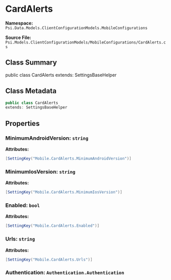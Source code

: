 # CardAlerts

**Namespace:** `Psi.Data.Models.ClientConfigurationModels.MobileConfigurations`

**Source File:** `Psi.Models.ClientConfigurationModels/MobileConfigurations/CardAlerts.cs`

## Class Summary

public class CardAlerts
extends: SettingsBaseHelper

## Class Metadata

```typescript
public class CardAlerts
extends: SettingsBaseHelper
```

## Properties

### MinimumAndroidVersion: `string`

**Attributes:**
```csharp
[SettingKey("Mobile.CardAlerts.MinimumAndroidVersion")]
```

### MinimumIosVersion: `string`

**Attributes:**
```csharp
[SettingKey("Mobile.CardAlerts.MinimumIosVersion")]
```

### Enabled: `bool`

**Attributes:**
```csharp
[SettingKey("Mobile.CardAlerts.Enabled")]
```

### Urls: `string`

**Attributes:**
```csharp
[SettingKey("Mobile.CardAlerts.Urls")]
```

### Authentication: `Authentication.Authentication`
